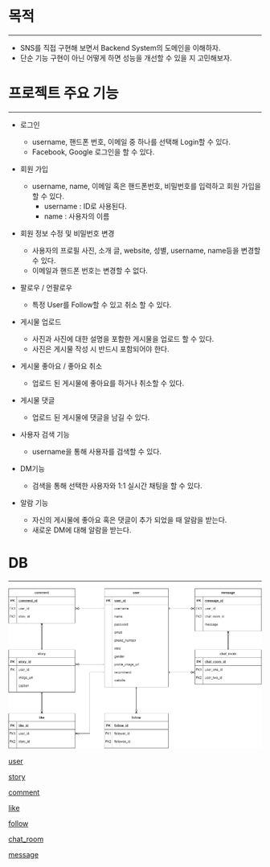 # 목적
--- ---
- SNS를 직접 구현해 보면서 Backend System의 도메인을 이해하자.
- 단순 기능 구현이 아닌 어떻게 하면 성능을 개선할 수 있을 지 고민해보자.

# 프로젝트 주요 기능
--- ---
- 로그인
    - username, 핸드폰 번호, 이메일 중 하나를 선택해 Login할 수 있다.
    - Facebook, Google 로그인을 할 수 있다.
    
- 회원 가입
    - username, name, 이메일 혹은 핸드폰번호, 비밀번호를 입력하고 회원 가입을 할 수 있다.
        - username : ID로 사용된다.
        - name : 사용자의 이름
    
- 회원 정보 수정 및 비밀번호 변경
    - 사용자의 프로필 사진, 소개 글, website, 성별, username, name등을 변경할 수 있다.
    - 이메일과 핸드폰 번호는 변경할 수 없다.
    
- 팔로우 / 언팔로우
    - 특정 User를 Follow할 수 있고 취소 할 수 있다.
    
- 게시물 업로드
    - 사진과 사진에 대한 설명을 포함한 게시물을 업로드 할 수 있다.
    - 사진은 게시물 작성 시 반드시 포함되어야 한다.
    
- 게시물 좋아요 / 좋아요 취소
    - 업로드 된 게시물에 좋아요를 하거나 취소할 수 있다.
    
- 게시물 댓글
    - 업로드 된 게시물에 댓글을 남길 수 있다.
    
- 사용자 검색 기능
    - username을 통해 사용자를 검색할 수 있다.
    
- DM기능
    - 검색을 통해 선택한 사용자와 1:1 실시간 채팅을 할 수 있다.
    
- 알람 기능
    - 자신의 게시물에 좋아요 혹은 댓글이 추가 되었을 때 알람을 받는다.
    - 새로운 DM에 대해 알람을 받는다.

# DB
--- ---
![image/snsERD.jpg](image/snsErd.jpg)

[user](https://www.notion.so/b3847087f3cd4e159023c1bd6040f1ef)

[story](https://www.notion.so/ae5a8b8abdc04cd9a27308fb8aa722ae)

[comment](https://www.notion.so/7c5e29ca4d914ebd95d63ce4950acd10)

[like](https://www.notion.so/38fca44a581141528d4bbe512a43df09)

[follow](https://www.notion.so/e436de1d4ae94a7791abccff9d03a6ad)

[chat_room](https://www.notion.so/3c0c019381a6476f864f3b8fb590e07c)

[message](https://www.notion.so/a0aa00df01834d11bad29287e1a32dbc)